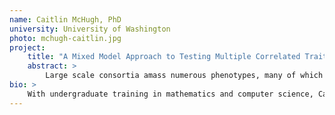 ```yaml
---
name: Caitlin McHugh, PhD
university: University of Washington
photo: mchugh-caitlin.jpg
project:
    title: "A Mixed Model Approach to Testing Multiple Correlated Traits in Large Samples: An Application to the TOPMed Hematology Phenotypes"
    abstract: >
        Large scale consortia amass numerous phenotypes, many of which are correlated. Compared to testing phenotypes independently, testing correlated phenotypes for association simultaneously yields higher power and the ability to identify pleiotropy. Additionally, genetic studies with numerous participants contain population structure and relatedness. Thus, we need efficient models to test multiple, correlated phenotypes while accurately modeling sample structure. I propose to implement the multivariate mixed model in the GENESIS software and create a Seven Bridges workflow for BioData Catalyst. I will display its utility by applying it to two platelet, seven red blood cell and six white blood cell TOPMed traits.
bio: >
    With undergraduate training in mathematics and computer science, Caitlin McHugh found her passion in biostatistics where mathematics and statistics are driven by questions whose answers might impact our world someday. McHugh’s PhD focused on developing statistical methods for disease association testing among samples with structure such as familial relatedness or population structure, valid for the autosomes and the X chromosome. Residing in NYC, she is currently a research scientist at the Genetic Analysis Center in the Biostatistics Department at the University of Washington, working on methods for large-scale population-based studies such as TOPMed. In her spare time, she loves to knit.
---
```

